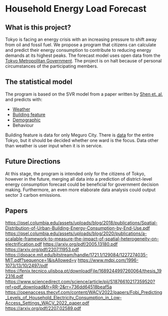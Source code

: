 # Household Energy Load Forecast

## What is this project? 
Tokyo is facing an energy crisis with an increasing pressure to shift away from oil and fossil fuel. We propose a program that citizens can calculate and predict their energy consumption to contribute to reducing energy demands at its highest peaks. The forecast model uses open data from the [Tokyo Metropolitan Government](https://catalog.data.metro.tokyo.lg.jp/dataset). The project is on halt because of personal circumstances of the participating members. 

## The statistical model 
The program is based on the SVR model from a paper written by [Shen et. al](https://www.sciencedirect.com/science/article/pii/S1876610217359520?fr=RR-2&ref=pdf_download&rr=737df4bc893d80fb), and predicts with: 

- [Weather](https://catalog.data.metro.tokyo.lg.jp/dataset/t000003d0000000151/resource/86f57c1e-d103-4751-aaac-91427499ecb9)  
- [Building feature](https://catalog.data.metro.tokyo.lg.jp/dataset/t131105d0000000058/resource/7ed82057-5d8c-4fc8-a57b-49b4b2d394fd)  
- [Demographic](https://catalog.data.metro.tokyo.lg.jp/dataset/t131105d0000000022/resource/8fe523a7-b478-454f-908c-35b8db3350e2)  
- Behaviour 

Building feature is data for only Meguro City. There is [data](https://catalog.data.metro.tokyo.lg.jp/dataset/t000008d0000000034) for the entire Tokyo, but it should be decided whether one ward is the focus. Data other than weather is user input when it is in service.

## Future Directions
At this stage, the program is intended only for the citizens of Tokyo, however in the future, merging all data into a prediction of district-level energy consumption forecast could be beneficial for government decision making. Furthermore, an even more elaborate data analysis could output sector 3 carbon emissions. 

## Papers 
https://qsel.columbia.edu/assets/uploads/blog/2018/publications/Spatial-Distribution-of-Urban-Building-Energy-Consumption-by-End-Use.pdf 
https://qsel.columbia.edu/assets/uploads/blog/2020/publications/a-scalable-framework-to-measure-the-impact-of-spatial-heterogeneity-on-electrification.pdf
https://arxiv.org/pdf/2005.13180.pdf 
https://arxiv.org/pdf/2207.11953.pdf
https://dspace.mit.edu/bitstream/handle/1721.1/129084/1227274035-MIT.pdf?sequence=1&isAllowed=y 
https://www.mdpi.com/1996-1073/13/10/2497/pdf 
https://fenix.tecnico.ulisboa.pt/downloadFile/1689244997260064/thesis_192316.pdf 
https://www.sciencedirect.com/science/article/pii/S1876610217359520?ref=pdf_download&fr=RR-2&rr=736dd64518beaf5a 
https://openaccess.thecvf.com/content/WACV2022/papers/Fobi_Predicting_Levels_of_Household_Electricity_Consumption_in_Low-Access_Settings_WACV_2022_paper.pdf 
https://arxiv.org/pdf/2207.02589.pdf 
